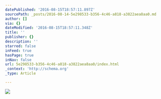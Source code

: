 ```yaml
---
datePublished: '2016-08-15T18:57:11.897Z'
sourcePath: _posts/2016-08-14-5e298533-b356-4c46-a818-a3822aea8aa0.md
author: []
via: {}
dateModified: '2016-08-15T18:57:11.348Z'
title: ''
publisher: {}
description: ''
starred: false
inFeed: true
hasPage: true
inNav: false
url: 5e298533-b356-4c46-a818-a3822aea8aa0/index.html
_context: 'http://schema.org'
_type: Article

---
```

![](https://s3-us-west-2.amazonaws.com/the-grid-img/p/fe5d40e80a717f65a538ad183485428c1accc658.png)